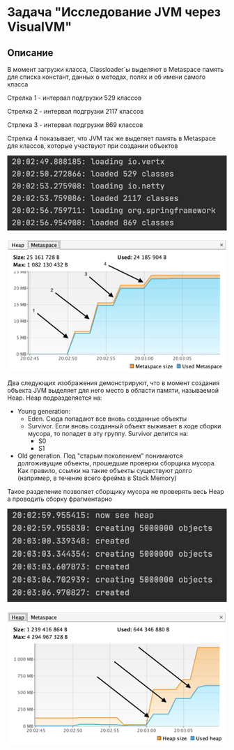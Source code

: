 # Задача "Исследование JVM через VisualVM"
## Описание

В момент загрузки класса, Classloader`ы  выделяют в Metaspace память для списка констант, данных о методах, полях и об имени самого класса

Стрелка 1  - интервал подгрузки 529 классов 

Стрелка 2 - интервал подгрузки 2117 классов

Стрлека 3 - интервал подгрузки 869 классов

Стрелка 4 показывает, что JVM так же выделяет память в Metaspace для классов, которые участвуют при создании объектов

![image3](https://raw.githubusercontent.com/MaximeNefedov/VisualVM_JVM/master/screenshots/screen1.png)

![image2](https://raw.githubusercontent.com/MaximeNefedov/VisualVM_JVM/master/screenshots/metaspace.png)


Два следующих изображения демонстрируют, что в момент создания объекта JVM выделяет для него место в области памяти, называемой Heap. Heap подразделяется на: 
* Young generation:
    * Eden. Cюда попадают все вновь созданные объекты
    * Survivor. Если вновь созданный объект выживает в ходе сборки мусора, то попадет в эту группу.
    Survivor делится на: 
        * S0
        * S1
* Old generation. Под "старым поколением" понимаются долгоживущие объекты, прошедшие проверки сборщика мусора. Как правило, ссылки на такие объекты существуют долго (например, в течение всего фрейма в Stack Memory)

Такое разделение позволяет сборщику мусора не проверять весь Heap а проводить сборку фрагментарно


![image4](https://raw.githubusercontent.com/MaximeNefedov/VisualVM_JVM/master/screenshots/screen2.png)

![image](https://raw.githubusercontent.com/MaximeNefedov/VisualVM_JVM/master/screenshots/heap.png)